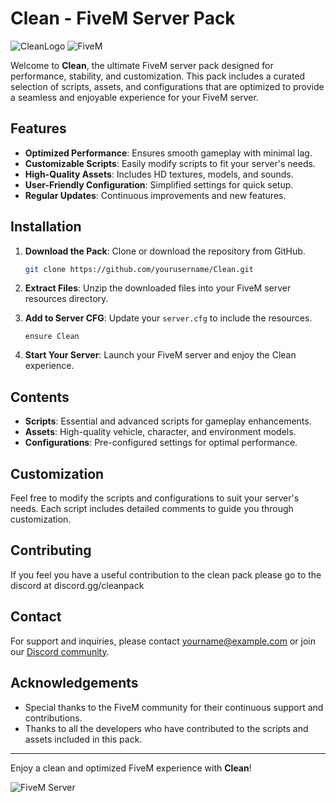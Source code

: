# Clean - FiveM Server Pack
![CleanLogo](https://i.imgur.com/A1uhWjY.png)
![FiveM](https://img.shields.io/badge/FiveM-Server%20Pack-orange)



Welcome to **Clean**, the ultimate FiveM server pack designed for performance, stability, and customization. This pack includes a curated selection of scripts, assets, and configurations that are optimized to provide a seamless and enjoyable experience for your FiveM server.

## Features

- **Optimized Performance**: Ensures smooth gameplay with minimal lag.
- **Customizable Scripts**: Easily modify scripts to fit your server's needs.
- **High-Quality Assets**: Includes HD textures, models, and sounds.
- **User-Friendly Configuration**: Simplified settings for quick setup.
- **Regular Updates**: Continuous improvements and new features.

## Installation

1. **Download the Pack**: Clone or download the repository from GitHub.
    ```sh
    git clone https://github.com/yourusername/Clean.git
    ```

2. **Extract Files**: Unzip the downloaded files into your FiveM server resources directory.

3. **Add to Server CFG**: Update your `server.cfg` to include the resources.
    ```plaintext
    ensure Clean
    ```

4. **Start Your Server**: Launch your FiveM server and enjoy the Clean experience.

## Contents

- **Scripts**: Essential and advanced scripts for gameplay enhancements.
- **Assets**: High-quality vehicle, character, and environment models.
- **Configurations**: Pre-configured settings for optimal performance.

## Customization

Feel free to modify the scripts and configurations to suit your server's needs. Each script includes detailed comments to guide you through customization.

## Contributing

If you feel you have a useful contribution to the clean pack please go to the discord at discord.gg/cleanpack

## Contact

For support and inquiries, please contact [yourname@example.com](mailto:yourname@example.com) or join our [Discord community](https://discord.gg/yourdiscord).

## Acknowledgements

- Special thanks to the FiveM community for their continuous support and contributions.
- Thanks to all the developers who have contributed to the scripts and assets included in this pack.

---

Enjoy a clean and optimized FiveM experience with **Clean**!

![FiveM Server](https://i.imgur.com/yourimage.png)
